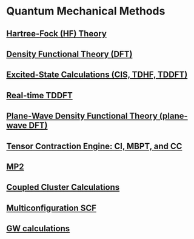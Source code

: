 # Quantum Mechanical Methods
 

## [Hartree-Fock (HF) Theory](Hartree-Fock-Theory-for-Molecules.md)

<!-- end list -->

## [Density Functional Theory (DFT)](Density-Functional-Theory-for-Molecules.md)

<!-- end list -->

## [Excited-State Calculations (CIS, TDHF, TDDFT)](Excited-State-Calculations.md)

<!-- end list -->

## [Real-time TDDFT](RT-TDDFT.md)

<!-- end list -->

## [Plane-Wave Density Functional Theory (plane-wave DFT)](Plane-Wave-Density-Functional-Theory.md)

<!-- end list -->

## [Tensor Contraction Engine: CI, MBPT, and CC](TCE.md)

<!-- end list -->

## [MP2](MP2.md)

<!-- end list -->

## [Coupled Cluster Calculations](CCSD.md)

<!-- end list -->

## [Multiconfiguration SCF](Multiconfiguration_SCF.md)

<!-- end list -->

## [GW calculations](GW.md)

<!-- end list -->

